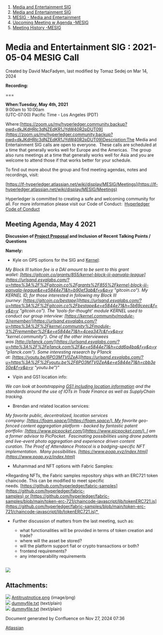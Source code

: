 1. [Media and Entertainment SIG](index.html)
2. [Media and Entertainment SIG](Media-and-Entertainment-SIG_21430277.html)
3. [MESIG - Media and Entertainment](MESIG---Media-and-Entertainment_21446135.html)
4. [Upcoming Meeting w Agenda -MESIG](Upcoming-Meeting-w-Agenda--MESIG_21446625.html)
5. [Meeting History -MESIG](Meeting-History--MESIG_21446695.html)

# Media and Entertainment SIG : 2021-05-04 MESIG Call

Created by David MacFadyen, last modified by Tomaz Sedej on Mar 14, 2024

**Recording:** 

===

**When:Tuesday, May 4th, 2021**  
9:00am to 10:00am  
(UTC-07:00) Pacific Time - Los Angeles (PDT)

Where:[https://zoom.us/my/hyperledger.community.backup?pwd=dkJKdHRlc3dNZEdKR1JYdW40R2pDUT09](https://zoom.us/my/hyperledger.community.backup?pwd=dkJKdHRlc3dNZEdKR1JYdW40R2pDUT09)Description:The Media and Entertainment SIG calls are open to everyone.  These calls are scheduled at a time that generally works well for Europe and the Americas.  The group also runs meetings at a time that generally works well for Asia and you are welcome to attend those if that works better for your schedule.

To find out more about the group and find meeting agendas, notes and recordings, visit:

[https://lf-hyperledger.atlassian.net/wiki/display/MESIG/Meetings](https://lf-hyperledger.atlassian.net/wiki/display/MESIG/Meetings)

Hyperledger is committed to creating a safe and welcoming community for all. For more information please visit our Code of Conduct:  [Hyperledger Code of Conduct](https://lf-hyperledger.atlassian.net/wiki/display/HYP/Hyperledger+Code+of+Conduct)

## **Meeting Agenda, May 4 2021**

**Discussion of [Project Proposal](https://wiki.hyperledger.org/pages/viewpage.action?pageId=41591166) and Inclusion of Recent Talking Points / Questions**

**Namely:** 

- Kyle on GPS options for the SIG and [Kernel](https://blog.kernel.community/post/launching-kb3/):

*My Block III tuition fee is a DAI amount to be sent to this grant wallet: [https://gitcoin.co/grants/855/kernel-block-iii-panvala-league](https://urlsand.esvalabs.com/?u=https%3A%2F%2Fgitcoin.co%2Fgrants%2F855%2Fkernel-block-iii-panvala-league&e=e5844e71&h=b90ef3ab&f=y&p=y "gitcoin.co"). My KERNEL ID, for those interested in following my Block III journey: [https://gitcoin.co/bestape](https://urlsand.esvalabs.com/?u=https%3A%2F%2Fgitcoin.co%2Fbestape&e=e5844e71&h=5b69ceec&f=y&p=y "gitcoin.co"). The 'tools-for-thought' module KERNEL used to conduct our group interview: [https://kernel.community/module-3/remember/](https://urlsand.esvalabs.com/?u=https%3A%2F%2Fkernel.community%2Fmodule-3%2Fremember%2F&e=e5844e71&h=4cea347c&f=y&p=y "kernel.community"). One of the other interviewees was [http://p1anck.com/](https://urlsand.esvalabs.com/?u=http%3A%2F%2Fp1anck.com%2F&e=e5844e71&h=cdd6a4ba&f=y&p=y "p1anck.com"). Some interesting research by P1anck at: [https://youtu.be/6PO3MTV0ZeA](https://urlsand.esvalabs.com/?u=https%3A%2F%2Fyoutu.be%2F6PO3MTV0ZeA&e=e5844e71&h=cbb3e50e&f=y&p=y "youtu.be")"*

- Vipin and GS1 location info:

*We can look at bootstrapping [GS1 including location information](https://www.gs1.org/standards/id-keys/gln "https://www.gs1.org/standards/id-keys/gln") and the standards around the use of IOTs in Trade Finance as well as SupplyChain tracking.*

- Brendan and related location services:

*My favorite public, decentralized, location services company: [https://foam.space/](https://foam.space/). My favorite geo-fenced content aggregation platform - backed by fantastic patent portfolio: [https://www.picpocket.com/](https://www.picpocket.com/). I am a former advisor to PicPocket.  Fascinating possibilities using drone patents and live-event photo aggregation and experience driven content curation. The Proof of Attendance Protocol is a badging-specific NFT implementation.  Many possibilities. [https://www.poap.xyz/index.html](https://www.poap.xyz/index.html)*

- Muhammad and NFT options with Fabric Samples:

*Regarding NFTs, the Fabric samples repository ships with an ERC721 token chaincode. This can be modified to meet specific needs. [https://github.com/hyperledger/fabric-samples](https://github.com/hyperledger/fabric-samples) or [https://github.com/hyperledger/fabric-samples/blob/main/token-erc-721/chaincode-javascript/lib/tokenERC721.js](https://github.com/hyperledger/fabric-samples/blob/main/token-erc-721/chaincode-javascript/lib/tokenERC721.js)* 

- Further discussion of matters from the last meeting, such as:
  
  - what functionalities will be provided in terms of token creation and trade?
  - where will the asset be stored?
  - will the platform support fiat or crypto transactions or both?
  - frontend requirements?
  - any interoperability requirements

## **![](attachments/21446484/21457860.png?height=250)**

## Attachments:

![](images/icons/bullet_blue.gif) [Antitrustnotice.png](attachments/21446484/21457860.png) (image/png)  
![](images/icons/bullet_blue.gif) [dummyfile.txt](attachments/21446484/21457858.txt) (text/plain)  
![](images/icons/bullet_blue.gif) [dummyfile.txt](attachments/21446484/21457859.txt) (text/plain)

Document generated by Confluence on Nov 27, 2024 07:36

[Atlassian](http://www.atlassian.com/)

